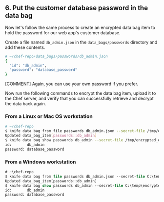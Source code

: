 ## 6. Put the customer database password in the data bag

Now let's follow the same process to create an encrypted data bag item to hold the password for our web app's customer database.

Create a file named <code class="file-path">db\_admin.json</code> in the <code class="file-path">data\_bags/passwords</code> directory and add these contents.

```ruby
# ~/chef-repo/data_bags/passwords/db_admin.json
{
  "id": "db_admin",
  "password": "database_password"
}
```

[COMMENT] Again, you can use your own password if you prefer.

Now run the following commands to encrypt the data bag item, upload it to the Chef server, and verify that you can successfully retrieve and decrypt the data back again.

### From a Linux or Mac OS workstation

```bash
# ~/chef-repo
$ knife data bag from file passwords db_admin.json --secret-file /tmp/encrypted_data_bag_secret
Updated data_bag_item[passwords::db_admin]
$ knife data bag show passwords db_admin --secret-file /tmp/encrypted_data_bag_secret
id:       db_admin
password: database_password
```

### From a Windows workstation

```ps
# ~\chef-repo
$ knife data bag from file passwords db_admin.json --secret-file C:\temp\encrypted_data_bag_secret
Updated data_bag_item[passwords::db_admin]
$ knife data bag show passwords db_admin --secret-file C:\temp\encrypted_data_bag_secret
id:       db_admin
password: database_password
```
